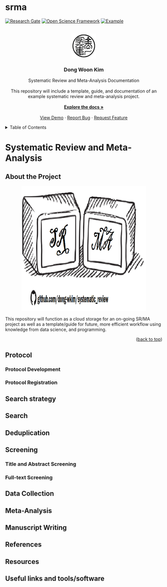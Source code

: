 # srma

<a id="readme-top"></a>
<!-- 1 PROJECT SHIELDS -->

[![Research Gate][rg-shield]][rg-url]
[![Open Science Framework][osf-shield]][osf-url]
[![Example][example-shield]][example-url]

[rg-shield]: https://img.shields.io/badge/ResearchGate-white
[rg-url]: https://www.researchgate.net/profile/Dong-Woon-Kim 
[osf-shield]: https://img.shields.io/badge/OSF-white
[osf-url]: https://osf.io/eynx9/overview
[example-shield]: https://img.shields.io/badge/Example-white
[example-url]: https://onedrive.live.com/?id=%2Fpersonal%2Ff7374ded249bf99d%2FDocuments%2Fperoneus%5Flongus%2Fsystematic%5Freview&viewid=7a6ee493%2D6972%2D4ba1%2D9588%2Db0033428390c&view=0


<!-- 2 PROJECT LOGO -->

<br />
<div align="center">
  <a href="https://dongwkim.com">
    <img src=".assets/.img/logo1.png" alt="Logo" width="80" height="80">
  </a>

  <h3 align="center">Dong Woon Kim</h3>
  <p align="center">
    Systematic Review and Meta-Analysis Documentation <br />
    <br />
    This repository will include a template, guide, and documentation of an example systematic review and meta-analysis project.
    <br />
    <br />
    <a href="https://github.com/dong-wkim/srma"><strong>Explore the docs »</strong></a>
    <br />
    <br />
    <a href="https://github.com/dong-wkim/srma">View Demo</a>
    &middot;
    <a href="https://github.com/dong-wkim/srma/issues/new?labels=bug&template=bug-report---.md">Report Bug</a>
    &middot;
    <a href="https://github.com/dong-wkim/srma/issues/new?labels=enhancement&template=feature-request---.md">Request Feature</a>
  </p>
</div>

<!-- 3 TABLE OF CONTENTS -->
<details>
  <summary>Table of Contents</summary>
  <ol>
    <li><a href="#about-the-project">About The Project</a></li>
    <li><a href="#roadmap">Roadmap</a></li>
    <li>
      <a href="#protocol">Protocol</a>
      <ul>
        <li><a href="#protocol-development">Protocol Development</a></li>
        <li><a href="#protocol-registration">Protocol Registration</a></li>
      </ul>
    </li>
    <li><a href="#search-strategy">Search Strategy</a></li>
    <li><a href="#search">Search</a></li>
    <li><a href="#deduplication">Deduplication</a></li>
    <li><a href="#screening">Screening</a>
      <ul>
        <li><a href="#title-and-abstract-screening">Title and Abstract Screening</a></li>
        <li><a href="#full-text-screening">Full-Text Screening</a></li>
      </ul>
    </li>
    <li><a href="#data-collection">Data Collection</a></li>
    <li><a href="#meta-analysis">Meta-Analysis</a></li>
    <li><a href="#manuscript-writing">Manuscript Writing</a></li>
  </ol>
</details>

# Systematic Review and Meta-Analysis

<!-- 4 ABOUT THE PROJECT -->
## About the Project

<div align="center">
	<a href="https://github.com/dong-wkim/srma">
		<img src=".assets/.img/logo3.png" alt="Logo" width="400" height="400">
	</a>
</div>

This repository will function as a cloud storage for an on-going SR/MA project as well as a template/guide for future, more efficient workflow using knowledge from data science, and programming.

<p align="right">(<a href="#readme-top">back to top</a>)</p>

## Protocol
### Protocol Development
### Protocol Registration

## Search strategy
## Search
## Deduplication
## Screening
### Title and Abstract Screening
### Full-text Screening

## Data Collection
## Meta-Analysis
## Manuscript Writing

## References
## Resources
## Useful links and tools/software

<!-- Comments/notes:







-->




